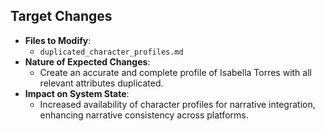 ## Target Changes
- **Files to Modify**: 
  - `duplicated_character_profiles.md`
- **Nature of Expected Changes**: 
  - Create an accurate and complete profile of Isabella Torres with all relevant attributes duplicated.
- **Impact on System State**: 
  - Increased availability of character profiles for narrative integration, enhancing narrative consistency across platforms.

